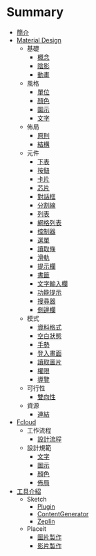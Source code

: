 # Summary

* [簡介](README.md)
* [Material Design](material_design/README.md)
   * 基礎
       * [概念](material_design/basic/concept.md)
       * [陰影](material_design/basic/shadow.md)
       * [動畫](material_design/basic/animation.md)
   * 風格
       * [單位](material_design/layout/unit.md)
       * [顏色](material_design/style/color.md)
       * [圖示](material_design/style/icon.md)
       * [文字](material_design/style/font.md)
   * 佈局
       * [原則](material_design/layout/principle.md)
       * [結構](material_design/layout/structure.md)
   * 元件
       * [下表](material_design/component/bottom_sheet.md)
       * [按鈕](material_design/component/button.md)
       * [卡片](material_design/component/card.md)
       * [芯片](material_design/component/chip.md)
       * [對話框](material_design/component/dialog.md)
       * [分割線](material_design/component/divider.md)
       * [列表](material_design/component/list.md)
       * [網格列表](material_design/component/grid_list.md)
       * [控制器](material_design/component/control.md)
       * [選單](material_design/component/menu.md)
       * [讀取條](material_design/component/progress.md)
       * [滑軌](material_design/component/slider.md)
       * [提示欄](material_design/component/snackbar.md)
       * [書籤](material_design/component/tab.md)
       * [文字輸入欄](material_design/component/textfield.md)
       * [功能提示](material_design/component/tooltips.md)
       * [搜尋器](material_design/component/search.md)
       * [側邊欄](material_design/component/drawer.md)
   * 模式
       * [資料格式](material_design/pattern/data_format.md)
       * [空白狀態](material_design/pattern/empty_state.md)
       * [手勢](material_design/pattern/gesture.md)
       * [登入畫面](material_design/pattern/launch_screen.md)
       * [讀取圖片](material_design/pattern/loaging_image.md)
       * [權限](material_design/pattern/permission.md)
       * [導覽](material_design/pattern/navigation.md)
   * 可行性
       * [雙向性](material_design/usability/bidirectionality.md)
   * 資源
       * [連結](material_design/resource/links.md)
* [Fcloud](fcloud/README.md)
   * 工作流程
       * [設計流程](fcloud/work_flow/design_flow.md)
   * 設計規範
       * [文字](fcloud/design_pattern/font.md)
       * [圖示](fcloud/design_pattern/icon.md)
       * [顏色](fcloud/design_pattern/color.md)
       * [佈局](fcloud/design_pattern/layout.md)
* [工具介紹](tools/README.md)
   * Sketch
       * [Plugin](tools/sketch/plugin.md)
       * [ContentGenerator](tools/sketch/contentgenerator.md)
       * [Zeplin](tools/sketch/zeplin.md)
   * Placeit
       * [圖片製作](tools/placeit/imagemaking.md)
       * [影片製作](tools/placeit/videomaking.md)

